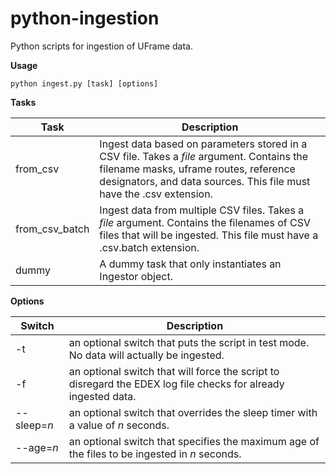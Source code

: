 # python-ingestion
Python scripts for ingestion of UFrame data.

**Usage**

    python ingest.py [task] [options]

**Tasks**

| Task           | Description |
| -------------- | ----------- |
| from_csv       | Ingest data based on parameters stored in a CSV file. Takes a *file* argument. Contains the filename masks, uframe routes, reference designators, and data sources. This file must have the .csv extension. |
| from_csv_batch | Ingest data from multiple CSV files. Takes a *file* argument. Contains the filenames of CSV files that will be ingested. This file must have a .csv.batch extension.|
| dummy          | A dummy task that only instantiates an Ingestor object. |

**Options**

| Switch      | Description |
| ----------- | ----------- |
| -t          | an optional switch that puts the script in test mode. No data will actually be ingested.|
| -f          | an optional switch that will force the script to disregard the EDEX log file checks for already ingested data. |
| --sleep=*n* | an optional switch that overrides the sleep timer with a value of *n* seconds. |
| --age=*n*   | an optional switch that specifies the maximum age of the files to be ingested in *n* seconds. |

